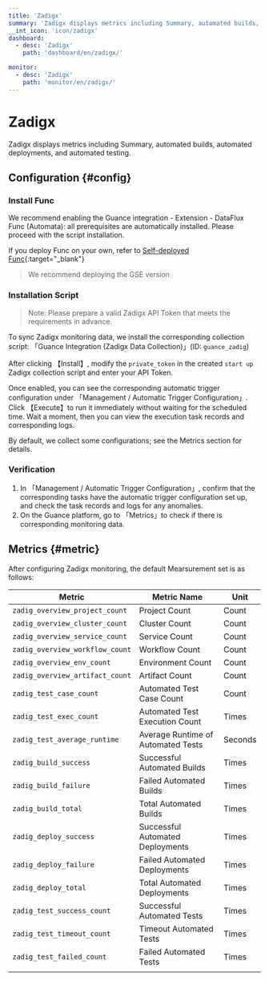 ```yaml
---
title: 'Zadigx'
summary: 'Zadigx displays metrics including Summary, automated builds, automated deployments, and automated testing.'
__int_icon: 'icon/zadigx'
dashboard:
  - desc: 'Zadigx'
    path: 'dashboard/en/zadigx/'

monitor:
  - desc: 'Zadigx'
    path: 'monitor/en/zadigx/'
---
```



<!-- markdownlint-disable MD025 -->
# Zadigx
<!-- markdownlint-enable -->

Zadigx displays metrics including Summary, automated builds, automated deployments, and automated testing.



## Configuration {#config}

### Install Func

We recommend enabling the Guance integration - Extension - DataFlux Func (Automata): all prerequisites are automatically installed. Please proceed with the script installation.

If you deploy Func on your own, refer to [Self-deployed Func](https://func.guance.com/doc/script-market-guance-integration/){:target="_blank"}

> We recommend deploying the GSE version



### Installation Script

> Note: Please prepare a valid Zadigx API Token that meets the requirements in advance.

To sync Zadigx monitoring data, we install the corresponding collection script: 「Guance Integration (Zadigx Data Collection)」(ID: `guance_zadig`)

After clicking 【Install】, modify the `private_token` in the created `start up` Zadigx collection script and enter your API Token.

Once enabled, you can see the corresponding automatic trigger configuration under 「Management / Automatic Trigger Configuration」. Click 【Execute】to run it immediately without waiting for the scheduled time. Wait a moment, then you can view the execution task records and corresponding logs.


By default, we collect some configurations; see the Metrics section for details.




### Verification

1. In 「Management / Automatic Trigger Configuration」, confirm that the corresponding tasks have the automatic trigger configuration set up, and check the task records and logs for any anomalies.
2. On the Guance platform, go to 「Metrics」to check if there is corresponding monitoring data.

## Metrics {#metric}
After configuring Zadigx monitoring, the default Mearsurement set is as follows:

| Metric                          | Metric Name                  | Unit |
| ------------------------------- | ---------------------------- | ---- |
| `zadig_overview_project_count`  | Project Count                | Count|
| `zadig_overview_cluster_count`  | Cluster Count                | Count|
| `zadig_overview_service_count`  | Service Count                | Count|
| `zadig_overview_workflow_count` | Workflow Count               | Count|
| `zadig_overview_env_count`      | Environment Count            | Count|
| `zadig_overview_artifact_count` | Artifact Count               | Count|
| `zadig_test_case_count`         | Automated Test Case Count    | Count|
| `zadig_test_exec_count`         | Automated Test Execution Count | Times|
| `zadig_test_average_runtime`    | Average Runtime of Automated Tests | Seconds|
| `zadig_build_success`           | Successful Automated Builds  | Times|
| `zadig_build_failure`           | Failed Automated Builds      | Times|
| `zadig_build_total`             | Total Automated Builds       | Times|
| `zadig_deploy_success`          | Successful Automated Deployments | Times|
| `zadig_deploy_failure`          | Failed Automated Deployments | Times|
| `zadig_deploy_total`            | Total Automated Deployments  | Times|
| `zadig_test_success_count`      | Successful Automated Tests   | Times|
| `zadig_test_timeout_count`      | Timeout Automated Tests      | Times|
| `zadig_test_failed_count`       | Failed Automated Tests       | Times|
|                                |                              |      |